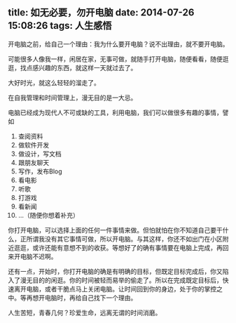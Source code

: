 title: 如无必要，勿开电脑
date: 2014-07-26 15:08:26
tags: 人生感悟
---
开电脑之前，给自己一个理由：我为什么要开电脑？说不出理由，就不要开电脑。

可能很多人像我一样，闲居在家，无事可做，就随手打开电脑，随便看看，随便逛逛，找点感兴趣的东西，就这样一天就过去了。

大好时光，就这么轻轻的溜走了。

在自我管理和时间管理上，漫无目的是一大忌。

电脑已经成为现代人不可或缺的工具，利用电脑，我们可以做很多有趣的事情，譬如

1. 查阅资料
2. 做软件开发
3. 做设计，写文档
4. 跟朋友聊天
5. 写作，发布Blog
6. 看电影
7. 听歌
8. 打游戏
9. 看新闻
10. ...（随便你想着补充）

你打开电脑，可以选择上面的任何一件事情来做。但怕就怕在你不知道自己要干什么，正所谓我没有其它事情可做，所以开电脑。与其这样，你还不如出门在小区附近逛逛，或许还能有意想不到的收获。等想好了的确有事情要在电脑上完成，再回来开电脑不迟啊。

还有一点，开始时，你打开电脑的确是有明确的目标，但既定目标完成后，你又陷入了漫无目的的闲逛。你的时间被轻而易举的偷走了。所以在完成既定目标后，快速离开电脑，或者干脆点马上关闭电脑。让时间回到你的身边，处于你的掌控之中。等再想开电脑时，再给自己找下一个理由。

人生苦短，青春几何？珍爱生命，远离无谓的时间消磨。

